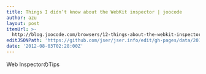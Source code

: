 ```yaml
---
title: Things I didn’t know about the WebKit inspector | joocode
author: azu
layout: post
itemUrl: >-
  http://blog.joocode.com/browsers/12-things-about-the-webkit-inspector-i-didnt-know/
editJSONPath: 'https://github.com/jser/jser.info/edit/gh-pages/data/2012/08/index.json'
date: '2012-08-03T02:28:00Z'
---
```

Web InspectorのTips
